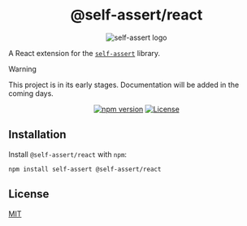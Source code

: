 <h1 align="center">
@self-assert/react
</h1>

<div align="center">

![self-assert logo](https://avatars.githubusercontent.com/u/205992123?s=100)

</div>

A React extension for the [`self-assert`](https://github.com/self-assert/self-assert) library.

> [!WARNING]
> This project is in its early stages. Documentation will be added in the
> coming days.

<div align="center">

[![npm version](https://img.shields.io/npm/v/@self-assert/react)][npm]
[![License](https://img.shields.io/badge/license-MIT-green)][license]

</div>

## Installation

Install `@self-assert/react` with `npm`:

```shell
npm install self-assert @self-assert/react
```

## License

[MIT][license]

[license]: https://github.com/self-assert/self-assert/blob/main/LICENSE
[npm]: https://www.npmjs.com/package/@self-assert/react

